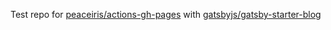 Test repo for [peaceiris/actions-gh-pages](https://github.com/peaceiris/actions-gh-pages) with [gatsbyjs/gatsby-starter-blog](https://github.com/gatsbyjs/gatsby-starter-blog)
